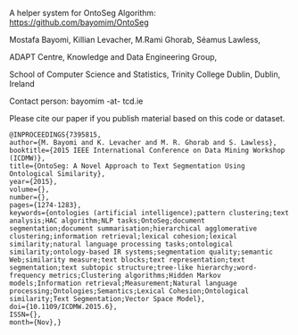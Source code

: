 A helper system for OntoSeg Algorithm: https://github.com/bayomim/OntoSeg

Mostafa Bayomi, Killian Levacher, M.Rami Ghorab, Séamus Lawless,

ADAPT Centre, Knowledge and Data Engineering Group,

School of Computer Science and Statistics, Trinity College Dublin, Dublin, Ireland

Contact person: bayomim -at- tcd.ie

Please cite our paper if you publish material based on this code or dataset.

    @INPROCEEDINGS{7395815, 
    author={M. Bayomi and K. Levacher and M. R. Ghorab and S. Lawless}, 
    booktitle={2015 IEEE International Conference on Data Mining Workshop (ICDMW)}, 
    title={OntoSeg: A Novel Approach to Text Segmentation Using Ontological Similarity}, 
    year={2015}, 
    volume={}, 
    number={}, 
    pages={1274-1283}, 
    keywords={ontologies (artificial intelligence);pattern clustering;text analysis;HAC algorithm;NLP tasks;OntoSeg;document segmentation;document summarisation;hierarchical agglomerative clustering;information retrieval;lexical cohesion;lexical similarity;natural language processing tasks;ontological similarity;ontology-based IR systems;segmentation quality;semantic Web;similarity measure;text blocks;text representation;text segmentation;text subtopic structure;tree-like hierarchy;word-frequency metrics;Clustering algorithms;Hidden Markov models;Information retrieval;Measurement;Natural language processing;Ontologies;Semantics;Lexical Cohesion;Ontological similarity;Text Segmentation;Vector Space Model}, 
    doi={10.1109/ICDMW.2015.6}, 
    ISSN={}, 
    month={Nov},}

